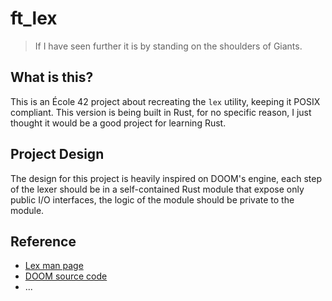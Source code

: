 # ft_lex

> If I have seen further it is by standing on the shoulders of Giants.

## What is this?

This is an École 42 project about recreating the `lex` utility, keeping it POSIX compliant. This version is being built in Rust, for no specific reason, I just thought it would be a good project for learning Rust.

## Project Design

The design for this project is heavily inspired on DOOM's engine, each step of the lexer should be in a self-contained Rust module that expose only public I/O interfaces, the logic of the module should be private to the module.

## Reference

- [Lex man page](https://pubs.opengroup.org/onlinepubs/9799919799/utilities/lex.html)
- [DOOM source code](https://github.dev/id-Software/DOOM)
- ...
